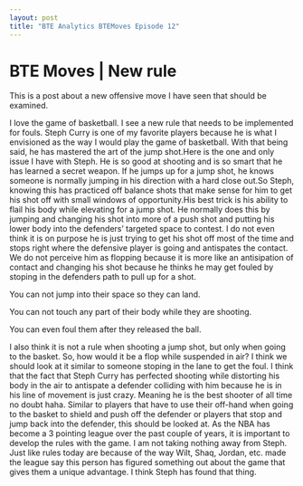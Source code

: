 ```yaml
---
layout: post
title: "BTE Analytics BTEMoves Episode 12"
---
```


# BTE Moves | New rule

This is a post about a new offensive move I have seen that should be examined. 

I love the game of basketball. I see a new rule that needs to be implemented for fouls. Steph Curry is one of my favorite players because he is what I envisioned as the way I would play the game of basketball. With that being said, he has mastered the art of the jump shot.Here is the one and only issue I have with Steph. He is so good at shooting and is so smart that he has learned a secret weapon. If he jumps up for a jump shot, he knows someone is normally jumping in his direction with a hard close out.So Steph, knowing this has practiced off balance shots that make sense for him to get his shot off with small windows of opportunity.His best trick is his ability to flail his body while elevating for a jump shot. He normally does this by jumping and changing his shot into more of a push shot and putting his lower body into the defenders’ targeted space to contest. I do not even think it is on purpose he is just trying to get his shot off most of the time and stops right where the defensive player is going and antispates the contact. We do not perceive him as flopping because it is more like an antisipation of contact and changing his shot because he thinks he may get fouled by stoping in the defenders path to pull up for a shot.   

You can not jump into their space so they can land. 

You can not touch any part of their body while they are shooting. 

You can even foul them after they released the ball. 

 I also think it is not a rule when shooting a jump shot, but only when going to the basket. So, how would it be a flop while suspended in air? I think we should look at it similar to someone stoping in the lane to get the foul. I think that the fact that Steph Curry has perfected shooting while distorting his body in the air to antispate a defender colliding with him because he is in his line of movement is just crazy. Meaning he is the best shooter of all time no doubt haha. Similar to players that have to use their off-hand when going to the basket to shield and push off the defender or players that stop and jump back into the defender, this should be looked at. As the NBA has become a 3 pointing league over the past couple of years, it is important to develop the rules with the game. I am not taking nothing away from Steph. Just like rules today are because of the way Wilt, Shaq, Jordan, etc. made the league say this person has figured something out about the game that gives them a unique advantage. I think Steph has found that thing.

